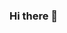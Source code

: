 ### Hi there 👋

<!--
**vishalthepythonking/vishalthepythonking** is a ✨ _special_ ✨ repository because its `README.md` (this file) appears on your GitHub profile.

Here are some ideas to get you started:
<h1 align="center">Hi 👋, I'm Vishal Singh Rajpurohit</h1>
<h3 align="center">A passionate python backend developer from India</h3>

<p align="left"> <img src="https://komarev.com/ghpvc/?username=vishalthepythonking&label=Profile%20views&color=0e75b6&style=flat" alt="vishalthepythonking" /> </p>

<p align="left"> <a href="https://twitter.com/vsrajpurohit011" target="blank"><img src="https://img.shields.io/twitter/follow/vsrajpurohit011?logo=twitter&style=for-the-badge" alt="vsrajpurohit011" /></a> </p>

- 🔭 I’m currently working on **alice**

- 🌱 I’m currently learning **django**

- 👯 I’m looking to collaborate on **python projects**

- 💬 Ask me about **python**

- 📫 How to reach me **vsrajpurohit0111@gmail.com**

<h3 align="left">Connect with me:</h3>
<p align="left">
<a href="https://twitter.com/vsrajpurohit011" target="blank"><img align="center" src="https://raw.githubusercontent.com/rahuldkjain/github-profile-readme-generator/master/src/images/icons/Social/twitter.svg" alt="vsrajpurohit011" height="30" width="40" /></a>
<a href="https://linkedin.com/in/vishal singh rajpurohit" target="blank"><img align="center" src="https://raw.githubusercontent.com/rahuldkjain/github-profile-readme-generator/master/src/images/icons/Social/linked-in-alt.svg" alt="vishal singh rajpurohit" height="30" width="40" /></a>
<a href="https://fb.com/v.s.rajpurohit" target="blank"><img align="center" src="https://raw.githubusercontent.com/rahuldkjain/github-profile-readme-generator/master/src/images/icons/Social/facebook.svg" alt="v.s.rajpurohit" height="30" width="40" /></a>
<a href="https://instagram.com/vsrajpurohit0111" target="blank"><img align="center" src="https://raw.githubusercontent.com/rahuldkjain/github-profile-readme-generator/master/src/images/icons/Social/instagram.svg" alt="vsrajpurohit0111" height="30" width="40" /></a>
</p>

<h3 align="left">Languages and Tools:</h3>
<p align="left"> <a href="https://www.djangoproject.com/" target="_blank"> <img src="https://raw.githubusercontent.com/devicons/devicon/master/icons/django/django-original.svg" alt="django" width="40" height="40"/> </a> <a href="https://cloud.google.com" target="_blank"> <img src="https://www.vectorlogo.zone/logos/google_cloud/google_cloud-icon.svg" alt="gcp" width="40" height="40"/> </a> <a href="https://www.adobe.com/in/products/illustrator.html" target="_blank"> <img src="https://www.vectorlogo.zone/logos/adobe_illustrator/adobe_illustrator-icon.svg" alt="illustrator" width="40" height="40"/> </a> <a href="https://www.java.com" target="_blank"> <img src="https://raw.githubusercontent.com/devicons/devicon/master/icons/java/java-original.svg" alt="java" width="40" height="40"/> </a> <a href="https://www.photoshop.com/en" target="_blank"> <img src="https://raw.githubusercontent.com/devicons/devicon/master/icons/photoshop/photoshop-line.svg" alt="photoshop" width="40" height="40"/> </a> <a href="https://www.python.org" target="_blank"> <img src="https://raw.githubusercontent.com/devicons/devicon/master/icons/python/python-original.svg" alt="python" width="40" height="40"/> </a> <a href="https://www.adobe.com/products/xd.html" target="_blank"> <img src="https://cdn.worldvectorlogo.com/logos/adobe-xd.svg" alt="xd" width="40" height="40"/> </a> </p>

<p><img align="left" src="https://github-readme-stats.vercel.app/api/top-langs?username=vishalthepythonking&show_icons=true&locale=en&layout=compact" alt="vishalthepythonking" /></p>

<p>&nbsp;<img align="center" src="https://github-readme-stats.vercel.app/api?username=vishalthepythonking&show_icons=true&locale=en" alt="vishalthepythonking" /></p>

<p><img align="center" src="https://github-readme-streak-stats.herokuapp.com/?user=vishalthepythonking&" alt="vishalthepythonking" /></p>

- 🔭 I’m currently working on ...
- 🌱 I’m currently learning ...
- 👯 I’m looking to collaborate on ...
- 🤔 I’m looking for help with ...
- 💬 Ask me about ...
- 📫 How to reach me: ...
- 😄 Pronouns: ...
- ⚡ Fun fact: ...
-->
